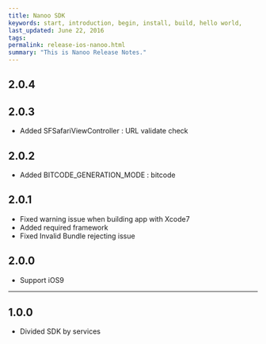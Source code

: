 ```yaml
---
title: Nanoo SDK
keywords: start, introduction, begin, install, build, hello world,
last_updated: June 22, 2016
tags: 
permalink: release-ios-nanoo.html
summary: "This is Nanoo Release Notes."
---
```

## 2.0.4

## 2.0.3
* Added SFSafariViewController : URL validate check

## 2.0.2
* Added BITCODE_GENERATION_MODE : bitcode

## 2.0.1
* Fixed warning issue when building app with Xcode7
* Added required framework
* Fixed Invalid Bundle rejecting issue

## 2.0.0
* Support iOS9

---

## 1.0.0
* Divided SDK by services

